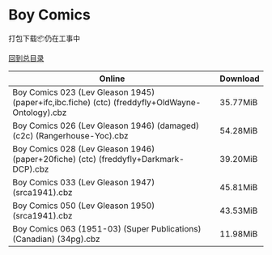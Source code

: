 # Boy Comics

打包下载📦仍在工事中

[回到总目录](/Catalogs.md)







Online | Download
--- | ---
Boy Comics 023 (Lev Gleason 1945) (paper+ifc,ibc.fiche) (ctc) (freddyfly+OldWayne-Ontology).cbz | 35.77MiB
Boy Comics 026 (Lev Gleason 1946) (damaged) (c2c) (Rangerhouse-Yoc).cbz | 54.28MiB
Boy Comics 028 (Lev Gleason 1946) (paper+20fiche) (ctc) (freddyfly+Darkmark-DCP).cbz | 39.20MiB
Boy Comics 033 (Lev Gleason 1947) (srca1941).cbz | 45.81MiB
Boy Comics 050 (Lev Gleason 1950) (srca1941).cbz | 43.53MiB
Boy Comics 063 (1951-03) (Super Publications) (Canadian) (34pg).cbz | 11.98MiB